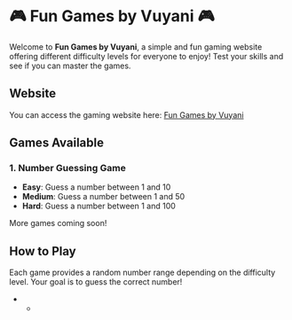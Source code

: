 # 🎮 Fun Games by Vuyani 🎮

Welcome to **Fun Games by Vuyani**, a simple and fun gaming website offering different difficulty levels for everyone to enjoy! Test your skills and see if you can master the games.

## Website

You can access the gaming website here: [Fun Games by Vuyani](https://vuyani1.github.io/)

## Games Available

### 1. **Number Guessing Game**
   - **Easy**: Guess a number between 1 and 10
   - **Medium**: Guess a number between 1 and 50
   - **Hard**: Guess a number between 1 and 100

More games coming soon!

## How to Play

Each game provides a random number range depending on the difficulty level. Your goal is to guess the correct number!

- *
<script async src="https://pagead2.googlesyndication.com/pagead/js/adsbygoogle.js?client=ca-pub-7484489054116946"
     crossorigin="anonymous"></script>
